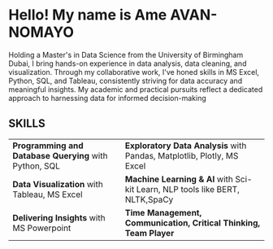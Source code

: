 <h1> Hello! My name is Ame <b> AVAN-NOMAYO</b>  </h1>

<p>Holding a Master's in Data Science from the University of Birmingham Dubai, I bring hands-on experience in data analysis, data cleaning, and visualization. Through my collaborative work, I've honed skills in MS Excel, Python, SQL, and Tableau, consistently striving for data accuracy and meaningful insights. My academic and practical pursuits reflect a dedicated approach to harnessing data for informed decision-making
</p>

<h2>SKILLS</h2>
<table>
  <tr>
    <td><b>Programming and Database Querying</b> with Python, SQL</td>
    <td><b>Exploratory Data Analysis</b> with Pandas, Matplotlib, Plotly, MS Excel</td>
  </tr>
  <tr>
    <td><b>Data Visualization</b> with Tableau, MS Excel</td>
    <td><b>Machine Learning & AI</b> with Sci-kit Learn, NLP tools like BERT, NLTK,SpaCy
</td>
  </tr>
  <tr>
    <td><b>Delivering Insights</b> with MS Powerpoint</td>
    <td><b>Time Management, Communication, Critical Thinking, Team Player</b></td>
  </tr>
</table>
